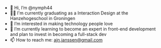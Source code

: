 - 👋 Hi, I’m @nymph44
- 🧑‍🎓 I'm currently graduating as a Interaction Design at the Hanzehogeschool in Groningen 
- 👀 I’m interested in making technology people love
- 🌱 I’m currently learning to become an expert in front-end development and plan to invest in becoming a full-stack dev
- 📫 How to reach me: ajn.janssen@gmail.com
